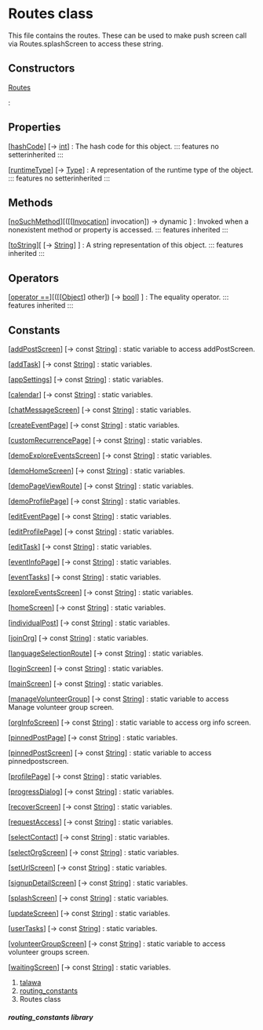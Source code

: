 
<div>

# Routes class

</div>


This file contains the routes. These can be used to make push screen
call via Routes.splashScreen to access these string.



## Constructors

[Routes](../constants_routing_constants/Routes/Routes.md)

:   



## Properties

[[hashCode](https://api.flutter.dev/flutter/dart-core/Object/hashCode.html)] [→ [int](https://api.flutter.dev/flutter/dart-core/int-class.html)]
:   The hash code for this object.
    ::: features
    no setterinherited
    :::

[[runtimeType](https://api.flutter.dev/flutter/dart-core/Object/runtimeType.html)] [→ [Type](https://api.flutter.dev/flutter/dart-core/Type-class.html)]
:   A representation of the runtime type of the object.
    ::: features
    no setterinherited
    :::



## Methods

[[noSuchMethod](https://api.flutter.dev/flutter/dart-core/Object/noSuchMethod.html)][([[[Invocation](https://api.flutter.dev/flutter/dart-core/Invocation-class.md)] invocation]) → dynamic ]
:   Invoked when a nonexistent method or property is accessed.
    ::: features
    inherited
    :::

[[toString](https://api.flutter.dev/flutter/dart-core/Object/toString.html)][ [→ [String](https://api.flutter.dev/flutter/dart-core/String-class.html)] ]
:   A string representation of this object.
    ::: features
    inherited
    :::



## Operators

[[operator ==](https://api.flutter.dev/flutter/dart-core/Object/operator_equals.html)][([[[Object](https://api.flutter.dev/flutter/dart-core/Object-class.md)] other]) [→ [bool](https://api.flutter.dev/flutter/dart-core/bool-class.html)] ]
:   The equality operator.
    ::: features
    inherited
    :::



## Constants

[[addPostScreen](../constants_routing_constants/Routes/addPostScreen-constant.md)] [→ const [String](https://api.flutter.dev/flutter/dart-core/String-class.html)]
:   static variable to access addPostScreen.

[[addTask](../constants_routing_constants/Routes/addTask-constant.md)] [→ const [String](https://api.flutter.dev/flutter/dart-core/String-class.html)]
:   static variables.

[[appSettings](../constants_routing_constants/Routes/appSettings-constant.md)] [→ const [String](https://api.flutter.dev/flutter/dart-core/String-class.html)]
:   static variables.

[[calendar](../constants_routing_constants/Routes/calendar-constant.md)] [→ const [String](https://api.flutter.dev/flutter/dart-core/String-class.html)]
:   static variables.

[[chatMessageScreen](../constants_routing_constants/Routes/chatMessageScreen-constant.md)] [→ const [String](https://api.flutter.dev/flutter/dart-core/String-class.html)]
:   static variables.

[[createEventPage](../constants_routing_constants/Routes/createEventPage-constant.md)] [→ const [String](https://api.flutter.dev/flutter/dart-core/String-class.html)]
:   static variables.

[[customRecurrencePage](../constants_routing_constants/Routes/customRecurrencePage-constant.md)] [→ const [String](https://api.flutter.dev/flutter/dart-core/String-class.html)]
:   static variables.

[[demoExploreEventsScreen](../constants_routing_constants/Routes/demoExploreEventsScreen-constant.md)] [→ const [String](https://api.flutter.dev/flutter/dart-core/String-class.html)]
:   static variables.

[[demoHomeScreen](../constants_routing_constants/Routes/demoHomeScreen-constant.md)] [→ const [String](https://api.flutter.dev/flutter/dart-core/String-class.html)]
:   static variables.

[[demoPageViewRoute](../constants_routing_constants/Routes/demoPageViewRoute-constant.md)] [→ const [String](https://api.flutter.dev/flutter/dart-core/String-class.html)]
:   static variables.

[[demoProfilePage](../constants_routing_constants/Routes/demoProfilePage-constant.md)] [→ const [String](https://api.flutter.dev/flutter/dart-core/String-class.html)]
:   static variables.

[[editEventPage](../constants_routing_constants/Routes/editEventPage-constant.md)] [→ const [String](https://api.flutter.dev/flutter/dart-core/String-class.html)]
:   static variables.

[[editProfilePage](../constants_routing_constants/Routes/editProfilePage-constant.md)] [→ const [String](https://api.flutter.dev/flutter/dart-core/String-class.html)]
:   static variables.

[[editTask](../constants_routing_constants/Routes/editTask-constant.md)] [→ const [String](https://api.flutter.dev/flutter/dart-core/String-class.html)]
:   static variables.

[[eventInfoPage](../constants_routing_constants/Routes/eventInfoPage-constant.md)] [→ const [String](https://api.flutter.dev/flutter/dart-core/String-class.html)]
:   static variables.

[[eventTasks](../constants_routing_constants/Routes/eventTasks-constant.md)] [→ const [String](https://api.flutter.dev/flutter/dart-core/String-class.html)]
:   static variables.

[[exploreEventsScreen](../constants_routing_constants/Routes/exploreEventsScreen-constant.md)] [→ const [String](https://api.flutter.dev/flutter/dart-core/String-class.html)]
:   static variables.

[[homeScreen](../constants_routing_constants/Routes/homeScreen-constant.md)] [→ const [String](https://api.flutter.dev/flutter/dart-core/String-class.html)]
:   static variables.

[[individualPost](../constants_routing_constants/Routes/individualPost-constant.md)] [→ const [String](https://api.flutter.dev/flutter/dart-core/String-class.html)]
:   static variables.

[[joinOrg](../constants_routing_constants/Routes/joinOrg-constant.md)] [→ const [String](https://api.flutter.dev/flutter/dart-core/String-class.html)]
:   static variables.

[[languageSelectionRoute](../constants_routing_constants/Routes/languageSelectionRoute-constant.md)] [→ const [String](https://api.flutter.dev/flutter/dart-core/String-class.html)]
:   static variables.

[[loginScreen](../constants_routing_constants/Routes/loginScreen-constant.md)] [→ const [String](https://api.flutter.dev/flutter/dart-core/String-class.html)]
:   static variables.

[[mainScreen](../constants_routing_constants/Routes/mainScreen-constant.md)] [→ const [String](https://api.flutter.dev/flutter/dart-core/String-class.html)]
:   static variables.

[[manageVolunteerGroup](../constants_routing_constants/Routes/manageVolunteerGroup-constant.md)] [→ const [String](https://api.flutter.dev/flutter/dart-core/String-class.html)]
:   static variable to access Manage volunteer group screen.

[[orgInfoScreen](../constants_routing_constants/Routes/orgInfoScreen-constant.md)] [→ const [String](https://api.flutter.dev/flutter/dart-core/String-class.html)]
:   static variable to access org info screen.

[[pinnedPostPage](../constants_routing_constants/Routes/pinnedPostPage-constant.md)] [→ const [String](https://api.flutter.dev/flutter/dart-core/String-class.html)]
:   static variables.

[[pinnedPostScreen](../constants_routing_constants/Routes/pinnedPostScreen-constant.md)] [→ const [String](https://api.flutter.dev/flutter/dart-core/String-class.html)]
:   static variable to access pinnedpostscreen.

[[profilePage](../constants_routing_constants/Routes/profilePage-constant.md)] [→ const [String](https://api.flutter.dev/flutter/dart-core/String-class.html)]
:   static variables.

[[progressDialog](../constants_routing_constants/Routes/progressDialog-constant.md)] [→ const [String](https://api.flutter.dev/flutter/dart-core/String-class.html)]
:   static variables.

[[recoverScreen](../constants_routing_constants/Routes/recoverScreen-constant.md)] [→ const [String](https://api.flutter.dev/flutter/dart-core/String-class.html)]
:   static variables.

[[requestAccess](../constants_routing_constants/Routes/requestAccess-constant.md)] [→ const [String](https://api.flutter.dev/flutter/dart-core/String-class.html)]
:   static variables.

[[selectContact](../constants_routing_constants/Routes/selectContact-constant.md)] [→ const [String](https://api.flutter.dev/flutter/dart-core/String-class.html)]
:   static variables.

[[selectOrgScreen](../constants_routing_constants/Routes/selectOrgScreen-constant.md)] [→ const [String](https://api.flutter.dev/flutter/dart-core/String-class.html)]
:   static variables.

[[setUrlScreen](../constants_routing_constants/Routes/setUrlScreen-constant.md)] [→ const [String](https://api.flutter.dev/flutter/dart-core/String-class.html)]
:   static variables.

[[signupDetailScreen](../constants_routing_constants/Routes/signupDetailScreen-constant.md)] [→ const [String](https://api.flutter.dev/flutter/dart-core/String-class.html)]
:   static variables.

[[splashScreen](../constants_routing_constants/Routes/splashScreen-constant.md)] [→ const [String](https://api.flutter.dev/flutter/dart-core/String-class.html)]
:   static variables.

[[updateScreen](../constants_routing_constants/Routes/updateScreen-constant.md)] [→ const [String](https://api.flutter.dev/flutter/dart-core/String-class.html)]
:   static variables.

[[userTasks](../constants_routing_constants/Routes/userTasks-constant.md)] [→ const [String](https://api.flutter.dev/flutter/dart-core/String-class.html)]
:   static variables.

[[volunteerGroupScreen](../constants_routing_constants/Routes/volunteerGroupScreen-constant.md)] [→ const [String](https://api.flutter.dev/flutter/dart-core/String-class.html)]
:   static variable to access volunteer groups screen.

[[waitingScreen](../constants_routing_constants/Routes/waitingScreen-constant.md)] [→ const [String](https://api.flutter.dev/flutter/dart-core/String-class.html)]
:   static variables.







1.  [talawa](../index.md)
2.  [routing_constants](../constants_routing_constants/)
3.  Routes class

##### routing_constants library







